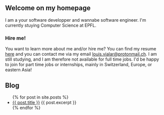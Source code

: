 ## Welcome on my homepage

I am a your software developper and wannabe software engineer. I'm currently stuying Computer Science at EPFL.

### Hire me!

You want to learn more about me and/or hire me? You can find my resume [here](https://files.zyuiop.net/resume.pdf) and you can contact me via my email [louis.vialar@protonmail.ch](mailto:louis.vialar@protonmail.ch). I am still studying, and I am therefore not available for full time jobs. I'd be happy to join for part time jobs or internships, mainly in Switzerland, Europe, or eastern Asia!

## Blog

<ul>
  {% for post in site.posts %}
    <li>
      <a href="{{ post.url }}">{{ post.title }}</a>
      {{ post.excerpt }}
    </li>
  {% endfor %}
</ul>
